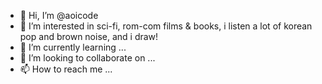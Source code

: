 - 👋 Hi, I’m @aoicode
- 👀 I’m interested in sci-fi, rom-com films & books, i listen a lot of korean pop and brown noise, and i draw! 
- 🌱 I’m currently learning ...
- 💞️ I’m looking to collaborate on ...
- 📫 How to reach me ...

<!---
aoicode/aoicode is a ✨ special ✨ repository because its `README.md` (this file) appears on your GitHub profile.
You can click the Preview link to take a look at your changes.
--->
